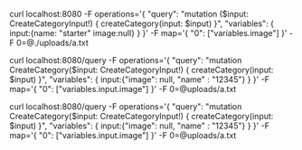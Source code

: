 curl localhost:8080 -F operations='{ "query": "mutation ($input: CreateCategoryInput!) { createCategory(input: $input) }", "variables": { input:{name: "starter" image:null} } }' -F map='{ "0": ["variables.image"] }' -F 0=@./uploads/a.txt

curl localhost:8080/query  -F operations='{ "query": "mutation CreateCategory($input: CreateCategoryInput!) { createCategory(input: $input) }", "variables": { input:{"image": null, "name" : "12345"} } }' -F map='{ "0": ["variables.input.image"] }'  -F 0=@uploads/a.txt

curl localhost:8080/query  -F operations='{ "query": "mutation CreateCategory($input: CreateCategoryInput!) { createCategory(input: $input) }", "variables": { input:{"image": null, "name" : "12345"} } }' -F map='{ "0": ["variables.input.image"] }'  -F 0=@uploads/a.txt